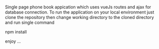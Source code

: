 Single page phone book appication which uses vueJs routes and ajax for database connection.
To run the application on your local environment just clone the repository then change working directory to the cloned directory and run single command

npm install 

enjoy ...
